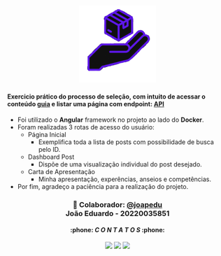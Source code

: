 <div align="center">
<img src="./src/assets/branco.png" style="max-width: 35%">
</div>

#### Exercicio prático do processo de seleção, com intuito de acessar o conteúdo [guia](https://jsonplaceholder.typicode.com/guide) e listar uma página com endpoint: [API](https://jsonplaceholder.typicode.com/posts)
- Foi utilizado o **Angular** framework no projeto ao lado do **Docker**.
- Foram realizadas 3 rotas de acesso do usuário:
  - Página Inicial
    - Exemplifica toda a lista de posts com possibilidade de busca pelo ID.
  - Dashboard Post
    - Dispõe de uma visualização individual do post desejado.
  - Carta de Apresentação
    - Minha apresentação, experências, anseios e competências.
- Por fim, agradeço a paciência para a realização do projeto.


<h3 align="center"> 👾 Colaborador: <a href="https://github.com/joapedu"><strong>@joapedu</strong></a> <br />João Eduardo - 20220035851</h3>
<h4 align="center">:phone: <i>C O N T A T O S</i> :phone:</h4>
<div align="center">
    <a href = "https://mailto:joaoeduardobraga2@gmail.com"><img src="https://img.shields.io/badge/-Gmail-F80000?style=for-the-badge&logo=gmail&logoColor=white" target="_blank"></a>
    <a href="https://www.linkedin.com/in/joão-eduardo-braga/" target="_blank"><img src="https://img.shields.io/badge/-LinkedIn-%230077B5?style=for-the-badge&logo=linkedin&logoColor=white" target="_blank"></a>
    <a href="https://wa.me/5584981480327/" target="_blank"><img src="https://img.shields.io/badge/-WhatsApp-4EA94B?style=for-the-badge&logo=WhatsApp&logoColor=white" target="_blank"></a>
</div>
